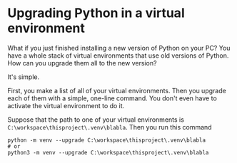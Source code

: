 # Upgrading Python in a virtual environment

What if you just finished installing a new version of Python on your
PC? You have a whole stack of virtual environments that use old 
versions of Python. How can you upgrade them all to the new version?

It's simple. 

First, you make a list of all of your virtual environments. Then
you upgrade each of them with a simple, one-line command. You don't
even have to activate the virtual environment to do it.

Suppose that the path to one of your virtual environments is
`C:\workspace\thisproject\.venv\blabla`. Then you run this command
```
python -m venv --upgrade C:\workspace\thisproject\.venv\blabla
# or
python3 -m venv --upgrade C:\workspace\thisproject\.venv\blabla
```
